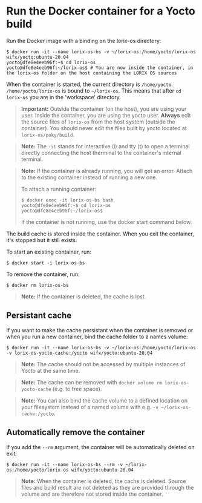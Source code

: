 # Run the Docker container for a Yocto build

Run the Docker image with a binding on the lorix-os directory:
```shell
$ docker run -it --name lorix-os-bs -v ~/lorix-os:/home/yocto/lorix-os wifx/yocto:ubuntu-20.04
yocto@dfe8e4eeb96f:~$ cd lorix-os
yocto@dfe8e4eeb96f:~/lorix-os$ # You are now inside the container, in the lorix-os folder on the host containing the LORIX OS sources
```

When the container is started, the current directory is `/home/yocto`. `/home/yocto/lorix-os` is bound to `~/lorix-os`. This means that after `cd lorix-os` you are in the 'workspace' directory.

> **Important:** Outside the container (on the host), you are using your user. Inside the container, you are using the yocto user. **Always** edit the source files of `lorix-os` from the host system (outside the container). You should never edit the files built by yocto located at `lorix-os/poky/build`.

> **Note:** The ```-it``` stands for interactive (i) and tty (t) to open a terminal directly connecting the host therminal to the container's internal terminal.

> **Note:** If the container is already running, you will get an error. Attach to the existing container instead of running a new one.
> 
> To attach a running container:
> ```shell
> $ docker exec -it lorix-os-bs bash
> yocto@dfe8e4eeb96f:~$ cd lorix-os
> yocto@dfe8e4eeb96f:~/lorix-os$
> ```
> If the container is not running, use the docker start command below.

The build cache is stored inside the container. When you exit the container, it's stopped but it still exists.

To start an existing container, run:
```shell
$ docker start -i lorix-os-bs
```

To remove the container, run:
```shell
$ docker rm lorix-os-bs
```

> **Note:** If the container is deleted, the cache is lost.

## Persistant cache

If you want to make the cache persistant when the container is removed or when you run a new container, bind the cache folder to a names volume:
```shell
$ docker run -it --name lorix-os-bs -v ~/lorix-os:/home/yocto/lorix-os -v lorix-os-yocto-cache:/yocto wifx/yocto:ubuntu-20.04
```

> **Note:** The cache should not be accessed by multiple instances of Yocto at the same time.

> **Note:** The cache can be removed with `docker volume rm lorix-os-yocto-cache` (e.g. to free space).

> **Note:** You can also bind the cache volume to a defined location on your filesystem instead of a named volume with e.g. `-v ~/lorix-os-cache:/yocto`.


## Automatically remove the container

If you add the ```--rm``` argument, the container will be automatically deleted on exit:
```shell
$ docker run -it --name lorix-os-bs --rm -v ~/lorix-os:/home/yocto/lorix-os wifx/yocto:ubuntu-20.04
```

> **Note:** When the container is deleted, the cache is deleted. Source files and build result are not deleted as they are provided through the volume and are therefore not stored inside the container.

